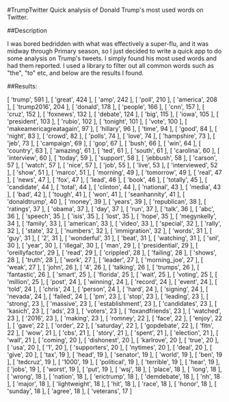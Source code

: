 #TrumpTwitter
Quick analysis of Donald Trump's most used words on Twitter.

##Description

I was bored bedridden with what was effectively a super-flu, and it was midway through Primary season, so I just decided to write a quick app to do some analysis on Trump's tweets. I simply found his most used words and had them reported. I used a library to filter out all common words such as "the", "to" etc, and below are the results I found.

##Results:

  [ 'trump', 591 ],
  [ 'great', 424 ],
  [ 'amp', 242 ],
  [ 'poll', 210 ],
  [ 'america', 208 ],
  [ 'trump2016', 204 ],
  [ 'donald', 178 ],
  [ 'people', 166 ],
  [ 'cnn', 157 ],
  [ 'cruz', 152 ],
  [ 'foxnews', 132 ],
  [ 'debate', 124 ],
  [ 'big', 115 ],
  [ 'iowa', 105 ],
  [ 'president', 103 ],
  [ 'rubio', 102 ],
  [ 'tonight', 101 ],
  [ 'vote', 100 ],
  [ 'makeamericagreatagain', 97 ],
  [ 'hillary', 96 ],
  [ 'time', 94 ],
  [ 'good', 84 ],
  [ 'night', 83 ],
  [ 'crowd', 82 ],
  [ 'polls', 74 ],
  [ 'love', 74 ],
  [ 'hampshire', 73 ],
  [ 'jeb', 73 ],
  [ 'campaign', 69 ],
  [ 'gop', 67 ],
  [ 'bush', 66 ],
  [ 'win', 64 ],
  [ 'country', 63 ],
  [ 'amazing', 61 ],
  [ 'ted', 61 ],
  [ 'south', 61 ],
  [ 'carolina', 60 ],
  [ 'interview', 60 ],
  [ 'today', 59 ],
  [ 'support', 58 ],
  [ 'jebbush', 58 ],
  [ 'carson', 57 ],
  [ 'watch', 57 ],
  [ 'nice', 57 ],
  [ 'job', 55 ],
  [ 'live', 53 ],
  [ 'interviewed', 52 ],
  [ 'show', 51 ],
  [ 'marco', 51 ],
  [ 'morning', 49 ],
  [ 'tomorrow', 49 ],
  [ 'real', 47 ],
  [ 'news', 47 ],
  [ 'fox', 47 ],
  [ 'lead', 46 ],
  [ 'book', 46 ],
  [ 'totally', 45 ],
  [ 'candidate', 44 ],
  [ 'total', 44 ],
  [ 'clinton', 44 ],
  [ 'national', 43 ],
  [ 'media', 43 ],
  [ 'bad', 42 ],
  [ 'tough', 41 ],
  [ 'won', 41 ],
  [ 'seanhannity', 41 ],
  [ 'donaldtrump', 40 ],
  [ 'money', 39 ],
  [ 'years', 39 ],
  [ 'republican', 38 ],
  [ 'ratings', 37 ],
  [ 'obama', 37 ],
  [ 'day', 37 ],
  [ 'run', 37 ],
  [ 'talk', 36 ],
  [ 'abc', 36 ],
  [ 'speech', 35 ],
  [ 'isis', 35 ],
  [ 'lost', 35 ],
  [ 'hope', 35 ],
  [ 'megynkelly', 34 ],
  [ 'family', 33 ],
  [ 'american', 33 ],
  [ 'video', 33 ],
  [ 'special', 32 ],
  [ 'rally', 32 ],
  [ 'state', 32 ],
  [ 'numbers', 32 ],
  [ 'immigration', 32 ],
  [ 'words', 31 ],
  [ 'guy', 31 ],
  [ '2', 31 ],
  [ 'wonderful', 31 ],
  [ 'beat', 31 ],
  [ 'watching', 31 ],
  [ 'snl', 30 ],
  [ 'year', 30 ],
  [ 'illegal', 30 ],
  [ 'man', 29 ],
  [ 'presidential', 29 ],
  [ 'oreillyfactor', 29 ],
  [ 'read', 29 ],
  [ 'crippled', 28 ],
  [ 'failing', 28 ],
  [ 'shows', 28 ],
  [ 'truth', 28 ],
  [ 'work', 27 ],
  [ 'leader', 27 ],
  [ 'morning_joe', 27 ],
  [ 'weak', 27 ],
  [ 'john', 26 ],
  [ '4', 26 ],
  [ 'talking', 26 ],
  [ 'trumps', 26 ],
  [ 'fantastic', 26 ],
  [ 'smart', 25 ],
  [ 'florida', 25 ],
  [ 'wait', 25 ],
  [ 'voting', 25 ],
  [ 'million', 25 ],
  [ 'post', 24 ],
  [ 'winning', 24 ],
  [ 'record', 24 ],
  [ 'event', 24 ],
  [ 'told', 24 ],
  [ 'chris', 24 ],
  [ 'person', 24 ],
  [ 'hard', 24 ],
  [ 'signing', 24 ],
  [ 'nevada', 24 ],
  [ 'failed', 24 ],
  [ 'pm', 23 ],
  [ 'stop', 23 ],
  [ 'leading', 23 ],
  [ 'strong', 23 ],
  [ 'massive', 23 ],
  [ 'establishment', 23 ],
  [ 'candidates', 23 ],
  [ 'kasich', 23 ],
  [ 'ads', 23 ],
  [ 'voters', 23 ],
  [ 'foxandfriends', 23 ],
  [ 'watched', 23 ],
  [ '2016', 23 ],
  [ 'making', 23 ],
  [ 'romney', 22 ],
  [ 'face', 22 ],
  [ 'enjoy', 22 ],
  [ 'gave', 22 ],
  [ 'order', 22 ],
  [ 'saturday', 22 ],
  [ 'gopdebate', 22 ],
  [ 'fitn', 22 ],
  [ 'wow', 21 ],
  [ 'cbs', 21 ],
  [ 'story', 21 ],
  [ 'spent', 21 ],
  [ 'election', 21 ],
  [ 'wall', 21 ],
  [ 'coming', 20 ],
  [ 'dishonest', 20 ],
  [ 'karlrove', 20 ],
  [ 'true', 20 ],
  [ 'usa', 20 ],
  [ '1', 20 ],
  [ 'supporters', 20 ],
  [ 'nytimes', 20 ],
  [ 'deal', 20 ],
  [ 'give', 20 ],
  [ 'tax', 19 ],
  [ 'head', 19 ],
  [ 'senator', 19 ],
  [ 'world', 19 ],
  [ 'ben', 19 ],
  [ 'tedcruz', 19 ],
  [ '1000', 19 ],
  [ 'political', 19 ],
  [ 'terrible', 19 ],
  [ 'hear', 19 ],
  [ 'jobs', 19 ],
  [ 'worst', 19 ],
  [ 'put', 19 ],
  [ 'wsj', 18 ],
  [ 'place', 18 ],
  [ 'long', 18 ],
  [ 'wrong', 18 ],
  [ 'nation', 18 ],
  [ 'erictrump', 18 ],
  [ 'demdebate', 18 ],
  [ 'nh', 18 ],
  [ 'major', 18 ],
  [ 'lightweight', 18 ],
  [ 'hit', 18 ],
  [ 'race', 18 ],
  [ 'honor', 18 ],
  [ 'sunday', 18 ],
  [ 'agree', 18 ],
  [ 'veterans', 17 ]
